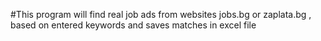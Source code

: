 #This program will find real job ads from websites jobs.bg or zaplata.bg , based on entered keywords and saves matches in excel file
